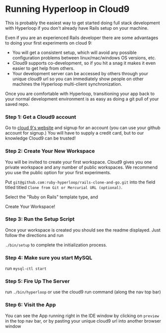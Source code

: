 # Running Hyperloop in Cloud9

This is probably the easiest way to get started doing full stack development with Hyperloop if you don't already have
Rails setup on your machine. 

Even if you are an experienced Rails developer there are some advantages to doing your first experiments on cloud 9:

+ You will get a consistent setup, which will avoid any possible configuration problems between linux/mac/windows OS versions, etc.
+ Cloud9 supports co-development, so if you hit a snag it makes it even easier to get help from others.
+ Your development server can be accessed by others through your unique cloud9 url so you can immediately show people on other machines the Hyperloop multi-client synchronization.

Once you are comfortable with Hyperloop, transitioning your app back to your normal development environment is as easy as doing a git pull of your saved repo.

### Step 1: Get a Cloud9 account

Go to [cloud 9's website](https://c9.io/?redirect=0) and signup for an account (you can use your github account for signup.)  You will have to supply a credit card, but to our knowledge Cloud9 can be trusted!

### Step 2: Create Your New Workspace

You will be invited to create your first workspace.  Cloud9 gives you one private workspace and any number of public workspaces.  We recommend you use the public option for your first experiments.

Put `git@github.com:ruby-hyperloop/rails-clone-and-go.git` into the field titled titled `Clone from Git or Mercurial URL (optional)`.

Select the "Ruby on Rails" template type, and 

Create Your Workspace!

### Step 3: Run the Setup Script

Once your workspace is created you should see the readme displayed.  Just follow the directions and run

`./bin/setup` to complete the initialization process.

### Step 4: Make sure you start MySQL

run `mysql-ctl start`

### Step 5: Fire Up The Server

run `./bin/hyperloop` or use the cloud9 run command (along the nav top bar)

### Step 6: Visit the App

You can see the App running right in the IDE window by clicking on `preview` in the top nav bar,
or by pasting your unique cloud9 url into another browser window
